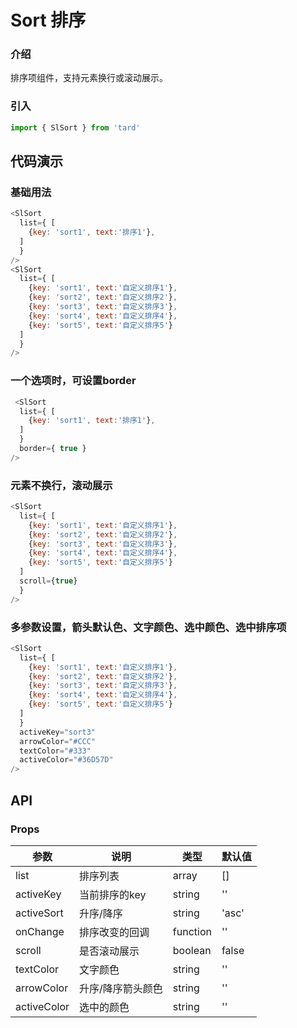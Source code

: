 # Sort 排序
### 介绍
排序项组件，支持元素换行或滚动展示。
### 引入
```js
import { SlSort } from 'tard'
```
## 代码演示
### 基础用法
```js
<SlSort 
  list={ [
    {key: 'sort1', text:'排序1'},
  ] 
  }
/>
<SlSort 
  list={ [
    {key: 'sort1', text:'自定义排序1'}, 
    {key: 'sort2', text:'自定义排序2'}, 
    {key: 'sort3', text:'自定义排序3'}, 
    {key: 'sort4', text:'自定义排序4'}, 
    {key: 'sort5', text:'自定义排序5'}
  ] 
  }
/>
```
### 一个选项时，可设置border
```js
 <SlSort 
  list={ [
    {key: 'sort1', text:'排序1'},
  ] 
  }
  border={ true }
/>
```

### 元素不换行，滚动展示
```js
<SlSort 
  list={ [
    {key: 'sort1', text:'自定义排序1'}, 
    {key: 'sort2', text:'自定义排序2'}, 
    {key: 'sort3', text:'自定义排序3'}, 
    {key: 'sort4', text:'自定义排序4'}, 
    {key: 'sort5', text:'自定义排序5'}
  ] 
  scroll={true}
  }
/>
```

### 多参数设置，箭头默认色、文字颜色、选中颜色、选中排序项
```js
<SlSort 
  list={ [
    {key: 'sort1', text:'自定义排序1'}, 
    {key: 'sort2', text:'自定义排序2'}, 
    {key: 'sort3', text:'自定义排序3'}, 
    {key: 'sort4', text:'自定义排序4'}, 
    {key: 'sort5', text:'自定义排序5'}
  ] 
  }
  activeKey="sort3"
  arrowColor="#CCC"
  textColor="#333"
  activeColor="#36D57D"
/>
```

## API
### Props
|  参数   | 说明  | 类型 | 默认值 |
|  ----  | ----  | ---- | ---- |
| list | 排序列表 | array | [] |
| activeKey | 当前排序的key | string | '' |
| activeSort | 升序/降序 | string | 'asc' |
| onChange | 排序改变的回调 | function | '' |
| scroll | 是否滚动展示 | boolean | false |
| textColor | 文字颜色 | string | '' |
| arrowColor | 升序/降序箭头颜色 | string | '' |
| activeColor | 选中的颜色 | string | '' |